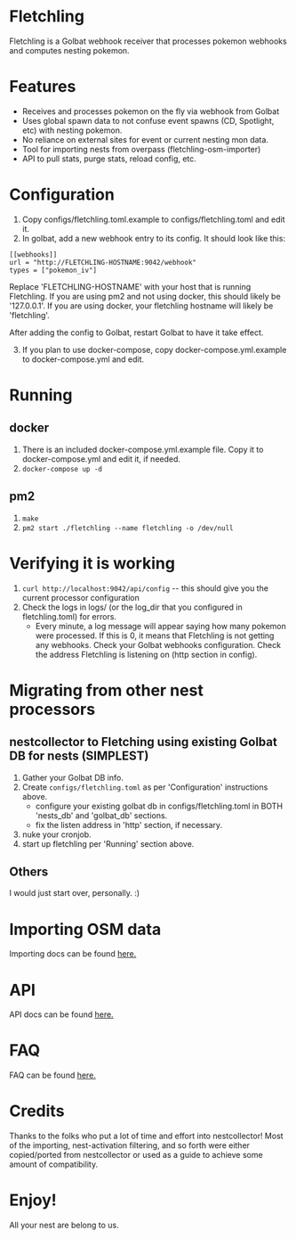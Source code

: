 # Fletchling

Fletchling is a Golbat webhook receiver that processes pokemon
webhooks and computes nesting pokemon.

# Features

* Receives and processes pokemon on the fly via webhook from Golbat
* Uses global spawn data to not confuse event spawns (CD, Spotlight, etc) with nesting pokemon.
* No reliance on external sites for event or current nesting mon data.
* Tool for importing nests from overpass (fletchling-osm-importer)
* API to pull stats, purge stats, reload config, etc.

# Configuration

1. Copy configs/fletchling.toml.example to configs/fletchling.toml and edit it.
2. In golbat, add a new webhook entry to its config. It should look like this:

```
[[webhooks]]
url = "http://FLETCHLING-HOSTNAME:9042/webhook"
types = ["pokemon_iv"]
```

Replace 'FLETCHLING-HOSTNAME' with your host that is running Fletchling. If you are using pm2 and not using
docker, this should likely be '127.0.0.1'. If you are using docker, your fletchling hostname will likely be
'fletchling'.

After adding the config to Golbat, restart Golbat to have it take effect.

3. If you plan to use docker-compose, copy docker-compose.yml.example to docker-compose.yml and edit.

# Running

## docker

1. There is an included docker-compose.yml.example file. Copy it to docker-compose.yml and edit it, if needed.
2. `docker-compose up -d`

## pm2

1. `make`
2. `pm2 start ./fletchling --name fletchling -o /dev/null`

# Verifying it is working

1. `curl http://localhost:9042/api/config` -- this should give you the current processor configuration
2. Check the logs in logs/ (or the log_dir that you configured in fletchling.toml) for errors.
   * Every minute, a log message will appear saying how many pokemon were processed. If this is 0, it means that Fletchling is not getting any webhooks. Check your Golbat webhooks configuration. Check the address Fletchling is listening on (http section in config).

# Migrating from other nest processors

## nestcollector to Fletching using existing Golbat DB for nests (SIMPLEST)
  1. Gather your Golbat DB info.
  2. Create `configs/fletchling.toml` as per 'Configuration' instructions above.
     * configure your existing golbat db in configs/fletchling.toml in BOTH 'nests_db' and 'golbat_db' sections.
     * fix the listen address in 'http' section, if necessary.
  3. nuke your cronjob.
  4. start up fletchling per 'Running' section above.

## Others

I would just start over, personally. :)

# Importing OSM data

Importing docs can be found [here.](./docs/IMPORTING.md)

# API

API docs can be found [here.](./docs/API.md)

# FAQ

FAQ can be found [here.](./docs/FAQ.md)

# Credits

Thanks to the folks who put a lot of time and effort into nestcollector! Most of the importing, nest-activation filtering, and so forth were either copied/ported from nestcollector or used as a guide to achieve some amount of compatibility.

# Enjoy!

All your nest are belong to us.
